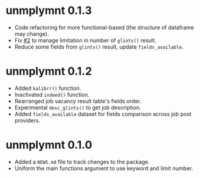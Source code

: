 # unmplymnt 0.1.3

* Code refactoring for more functional-based (the structure of dataframe may change).
* Fix [#2](https://github.com/akherlan/unmplymnt/issues/2) to manage limitation in number of `glints()` result.
* Reduce some fields from `glints()` result, update `fields_available`.

# unmplymnt 0.1.2

* Added `kalibrr()` function.
* Inactivated `indeed()` function.
* Rearranged job vacancy result table's fields order.
* Experimental `desc_glints()` to get job description.
* Added `fields_available` dataset for fields comparison across job post providers.

# unmplymnt 0.1.0

* Added a `NEWS.md` file to track changes to the package.
* Uniform the main functions argument to use keyword and limit number.
